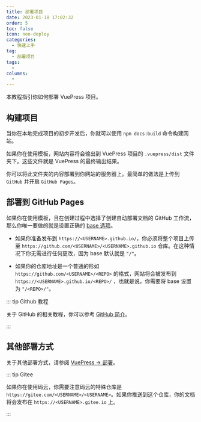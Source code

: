 ```yaml
---
title: 部署项目
date: 2023-01-18 17:02:32
order: 5
toc: false
icon: neo-deploy
categories: 
  - 快速上手
tag: 
  - 部署项目
tags: 
  - 
columns: 
  - 
---
```


本教程指引你如何部署 VuePress 项目。

<!-- more -->

## 构建项目

当你在本地完成项目的初步开发后，你就可以使用 `npm docs:build` 命令构建网站。

如果你在使用模板，网站内容将会输出到 VuePress 项目的 `.vuepress/dist` 文件夹下。这些文件就是 VuePress 的最终输出结果。

你可以将此文件夹的内容部署到你网站的服务器上。最简单的做法是上传到 `GitHub` 并开启 `GitHub Pages`。

## 部署到 GitHub Pages

如果你在使用模板，且在创建过程中选择了创建自动部署文档的 GitHub 工作流，那么你唯一要做的就是设置正确的 [base 选项](https://v2.vuepress.vuejs.org/zh/reference/config.html#base)。

- 如果你准备发布到 `https://<USERNAME>.github.io/`，你必须将整个项目上传至 `https://github.com/<USERNAME>/<USERNAME>.github.io` 仓库。在这种情况下你无需进行任何更改，因为 base 默认就是 `"/"`。

- 如果你的仓库地址是一个普通的形如 `https://github.com/<USERNAME>/<REPO>` 的格式，网站将会被发布到 `https://<USERNAME>.github.io/<REPO>/` ，也就是说，你需要将 base 设置为 `"/<REPO>/"`。

::: tip Github 教程

关于 GitHub 的相关教程，你可以参考 [GitHub 简介](https://mrhope.site/code/github/)。

:::

## 其他部署方式

关于其他部署方式，请参阅 [VuePress → 部署](https://v2.vuepress.vuejs.org/zh/guide/deployment.html)。

::: tip Gitee

如果你在使用码云，你需要注意码云的特殊仓库是 `https://gitee.com/<USERNAME>/<USERNAME>`。如果你推送到这个仓库，你的文档将会发布在 `https://<USERNAME>.gitee.io` 上。

:::
